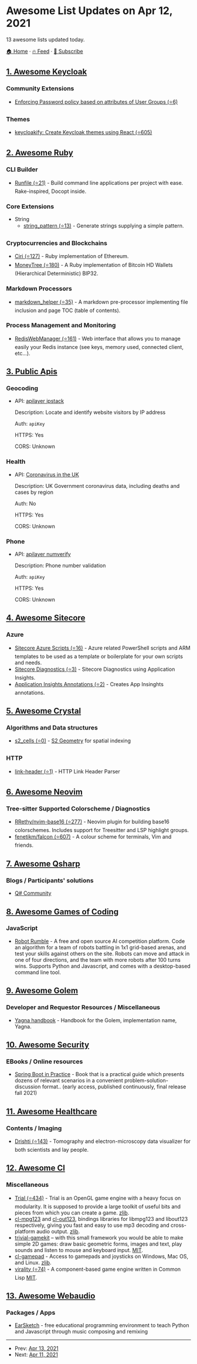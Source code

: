 # Awesome List Updates on Apr 12, 2021

13 awesome lists updated today.

[🏠 Home](/README.md) · [🔥 Feed](https://test.trackawesomelist.com/feed.xml) · [📮 Subscribe](https://trackawesomelist.us17.list-manage.com/subscribe?u=d2f0117aa829c83a63ec63c2f&id=36a103854c)



## [1. Awesome Keycloak](/content/thomasdarimont/awesome-keycloak/README.md)

### Community Extensions

*   [Enforcing Password policy based on attributes of User Groups (⭐6)](https://github.com/sayedcsekuet/keycloak-user-group-based-password-policy)

### Themes

*   [keycloakify: Create Keycloak themes using React (⭐605)](https://github.com/InseeFrLab/keycloakify)

## [2. Awesome Ruby](/content/markets/awesome-ruby/README.md)

### CLI Builder

*   [Runfile (⭐21)](https://github.com/DannyBen/runfile) - Build command line applications per project with ease. Rake-inspired, Docopt inside.

### Core Extensions

*   String
    *   [string\_pattern (⭐13)](https://github.com/MarioRuiz/string_pattern) - Generate strings supplying a simple pattern.

### Cryptocurrencies and Blockchains

*   [Ciri (⭐127)](https://github.com/ciri-ethereum/ciri) - Ruby implementation of Ethereum.
*   [MoneyTree (⭐180)](https://github.com/GemHQ/money-tree) - A Ruby implementation of Bitcoin HD Wallets (Hierarchical Deterministic) BIP32.

### Markdown Processors

*   [markdown\_helper (⭐35)](https://github.com/BurdetteLamar/markdown_helper#markdown-helper) - A markdown pre-processor implementing file inclusion and page TOC (table of contents).

### Process Management and Monitoring

*   [RedisWebManager (⭐161)](https://github.com/OpenGems/redis_web_manager) - Web interface that allows you to manage easily your Redis instance (see keys, memory used, connected client, etc...).

## [3. Public Apis](/content/public-apis/public-apis/README.md)

### Geocoding

- API: [apilayer ipstack](https://ipstack.com/)

  Description: Locate and identify website visitors by IP address

  Auth: `apiKey`

  HTTPS: Yes

  CORS: Unknown



### Health

- API: [Coronavirus in the UK](https://coronavirus.data.gov.uk/details/developers-guide)

  Description: UK Government coronavirus data, including deaths and cases by region

  Auth: No

  HTTPS: Yes

  CORS: Unknown



### Phone

- API: [apilayer numverify](https://numverify.com)

  Description: Phone number validation

  Auth: `apiKey`

  HTTPS: Yes

  CORS: Unknown



## [4. Awesome Sitecore](/content/MartinMiles/awesome-sitecore/README.md)

### Azure

*   [Sitecore Azure Scripts (⭐16)](https://github.com/robhabraken/Sitecore-Azure-Scripts) - Azure related PowerShell scripts and ARM templates to be used as a template or boilerplate for your own scripts and needs.
*   [Sitecore Diagnostics (⭐3)](https://github.com/BasLijten/SitecoreDiagnostics) - Sitecore Diagnostics using Application Insights.
*   [Application Insights Annotations (⭐2)](https://github.com/BasLijten/sitecore-application-insights-annotations) - Creates App Insinghts annotations.

## [5. Awesome Crystal](/content/veelenga/awesome-crystal/README.md)

### Algorithms and Data structures

*   [s2\_cells (⭐0)](https://github.com/spider-gazelle/s2_cells) - [S2 Geometry](https://s2geometry.io/devguide/s2cell_hierarchy.html) for spatial indexing

### HTTP

*   [link-header (⭐1)](https://github.com/spider-gazelle/link-header) - HTTP Link Header Parser

## [6. Awesome Neovim](/content/rockerBOO/awesome-neovim/README.md)

### Tree-sitter Supported Colorscheme / Diagnostics

*   [RRethy/nvim-base16 (⭐277)](https://github.com/RRethy/nvim-base16) - Neovim plugin for building base16 colorschemes. Includes support for Treesitter and LSP highlight groups.
*   [fenetikm/falcon (⭐607)](https://github.com/fenetikm/falcon) - A colour scheme for terminals, Vim and friends.

## [7. Awesome Qsharp](/content/ebraminio/awesome-qsharp/README.md)

### Blogs / Participants' solutions

*   [Q# Community](https://qsharp.community)

## [8. Awesome Games of Coding](/content/michelpereira/awesome-games-of-coding/README.md)

### JavaScript

*   [Robot Rumble](https://robotrumble.org/) - A free and open source AI competition platform. Code an algorithm for a team of robots battling in 1x1 grid-based arenas, and test your skills against others on the site. Robots can move and attack in one of four directions, and the team with more robots after 100 turns wins. Supports Python and Javascript, and comes with a desktop-based command line tool.

## [9. Awesome Golem](/content/golemfactory/awesome-golem/README.md)

### Developer and Requestor Resources / Miscellaneous

*   [Yagna handbook](https://handbook.golem.network/) - Handbook for the Golem, implementation name, Yagna.

## [10. Awesome Security](/content/sbilly/awesome-security/README.md)

### EBooks / Online resources

*   [Spring Boot in Practice](https://www.manning.com/books/spring-boot-in-practice) - Book that is a practical guide which presents dozens of relevant scenarios in a convenient problem-solution-discussion format.. (early access, published continuously, final release fall 2021)

## [11. Awesome Healthcare](/content/kakoni/awesome-healthcare/README.md)

### Contents / Imaging

*   [Drishti (⭐143)](https://github.com/nci/drishti/wiki) - Tomography and electron-microscopy data visualizer for both scientists and lay people.

## [12. Awesome Cl](/content/CodyReichert/awesome-cl/README.md)

### Miscellaneous

*   [Trial (⭐434)](https://github.com/shirakumo/trial) - Trial is an OpenGL game engine with a heavy focus on modularity. It is supposed to provide a large toolkit of useful bits and pieces from which you can create a game. [zlib](https://directory.fsf.org/wiki/License:Zlib).
*   [cl-mpg123](https://shirakumo.github.io/cl-mpg123) and [cl-out123](https://shirakumo.github.io/cl-out123), bindings libraries for libmpg123 and libout123 respectively, giving you fast and easy to use mp3 decoding and cross-platform audio output. [zlib](https://directory.fsf.org/wiki/License:Zlib).
*   [trivial-gamekit](https://borodust.org/projects/trivial-gamekit/getting-started/) – with this small framework you would be able to make simple 2D games: draw basic geometric forms, images and text, play sounds and listen to mouse and keyboard input. [MIT](https://opensource.org/licenses/MIT).
*   [cl-gamepad](https://shirakumo.github.io/cl-gamepad) - Access to gamepads and joysticks on Windows, Mac OS, and Linux. [zlib](https://directory.fsf.org/wiki/License:Zlib).
*   [virality (⭐74)](https://github.com/bufferswap/ViralityEngine) - A component-based game engine written in Common Lisp [MIT](https://opensource.org/licenses/MIT).

## [13. Awesome Webaudio](/content/notthetup/awesome-webaudio/README.md)

### Packages / Apps

*   [EarSketch](https://earsketch.gatech.edu/landing/#/) - free educational programming environment to teach Python and Javascript through music composing and remixing

---

- Prev: [Apr 13, 2021](/content/2021/04/13/README.md)
- Next: [Apr 11, 2021](/content/2021/04/11/README.md)